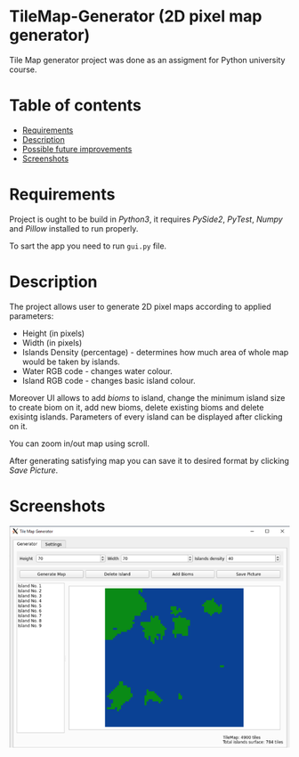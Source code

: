 # TileMap-Generator (2D pixel map generator)
Tile Map generator project was done as an assigment for Python university course. 

# Table of contents

- [Requirements](#requirements)
- [Description](#Description)
- [Possible future improvements](#possible-future-improvements)
- [Screenshots](#screenshots)

# Requirements
Project is ought to be build in *Python3*, it requires *PySide2*, *PyTest*, *Numpy* and *Pillow* installed to run properly.

To sart the app you need to run ```gui.py``` file.

# Description
The project allows user to generate 2D pixel maps according to applied parameters:
- Height (in pixels) 
- Width (in pixels)
- Islands Density (percentage) - determines how much area of whole map would be taken by islands.
- Water RGB code - changes water colour.
- Island RGB code - changes basic island colour.

Moreover UI allows to add *bioms* to island, change the minimum island size to create biom on it, add new bioms, delete existing bioms and delete exisintg islands.
Parameters of every island can be displayed after clicking on it.

You can zoom in/out map using scroll.

After generating satisfying map you can save it to desired format by clicking *Save Picture*.

# Screenshots
<p align="center" width="100%">
<img alt="Example Map" src="./Screenshots/Map_1.png" width=800 height= auto>
<br>

